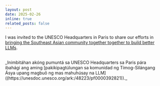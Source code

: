```yaml
---
layout: post
date: 2025-02-26
inline: true
related_posts: false
---
```


I was invited to the UNESCO Headquarters in Paris to share our efforts in [bringing the Southeast Asian community together together to build better LLMs](https://unesdoc.unesco.org/ark:/48223/pf0000392821). 

<br>
<span class="filipino-text">_Inimbitáhan akóng pumuntá sa UNESCO Headquarters sa Paris pára ibahági ang aming [pakikipagtúlungan sa komunidad ng Tímog-Silángang Ásya upang magbuô ng mas mahuhúsay na LLM]((https://unesdoc.unesco.org/ark:/48223/pf0000392821))._</span>
